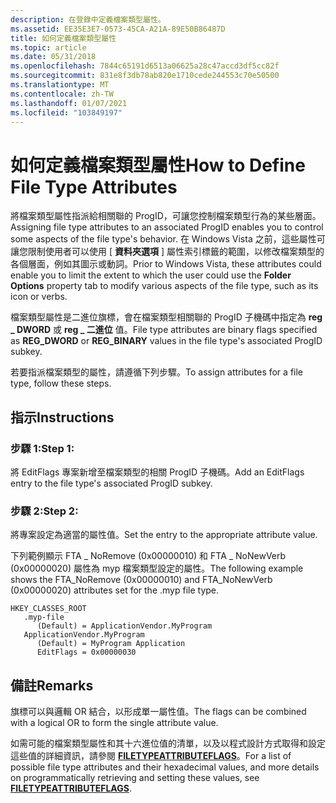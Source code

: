 ```yaml
---
description: 在登錄中定義檔案類型屬性。
ms.assetid: EE35E3E7-0573-45CA-A21A-89E50B86487D
title: 如何定義檔案類型屬性
ms.topic: article
ms.date: 05/31/2018
ms.openlocfilehash: 7844c65191d6513a06625a28c47accd3df5cc82f
ms.sourcegitcommit: 831e8f3db78ab820e1710cede244553c70e50500
ms.translationtype: MT
ms.contentlocale: zh-TW
ms.lasthandoff: 01/07/2021
ms.locfileid: "103849197"
---
```

# <a name="how-to-define-file-type-attributes"></a><span data-ttu-id="6653f-103">如何定義檔案類型屬性</span><span class="sxs-lookup"><span data-stu-id="6653f-103">How to Define File Type Attributes</span></span>

<span data-ttu-id="6653f-104">將檔案類型屬性指派給相關聯的 ProgID，可讓您控制檔案類型行為的某些層面。</span><span class="sxs-lookup"><span data-stu-id="6653f-104">Assigning file type attributes to an associated ProgID enables you to control some aspects of the file type's behavior.</span></span> <span data-ttu-id="6653f-105">在 Windows Vista 之前，這些屬性可讓您限制使用者可以使用 [ **資料夾選項** ] 屬性索引標籤的範圍，以修改檔案類型的各個層面，例如其圖示或動詞。</span><span class="sxs-lookup"><span data-stu-id="6653f-105">Prior to Windows Vista, these attributes could enable you to limit the extent to which the user could use the **Folder Options** property tab to modify various aspects of the file type, such as its icon or verbs.</span></span>

<span data-ttu-id="6653f-106">檔案類型屬性是二進位旗標，會在檔案類型相關聯的 ProgID 子機碼中指定為 **reg \_ DWORD** 或 **reg \_ 二進位** 值。</span><span class="sxs-lookup"><span data-stu-id="6653f-106">File type attributes are binary flags specified as **REG\_DWORD** or **REG\_BINARY** values in the file type's associated ProgID subkey.</span></span>

<span data-ttu-id="6653f-107">若要指派檔案類型的屬性，請遵循下列步驟。</span><span class="sxs-lookup"><span data-stu-id="6653f-107">To assign attributes for a file type, follow these steps.</span></span>

## <a name="instructions"></a><span data-ttu-id="6653f-108">指示</span><span class="sxs-lookup"><span data-stu-id="6653f-108">Instructions</span></span>

### <a name="step-1"></a><span data-ttu-id="6653f-109">步驟 1:</span><span class="sxs-lookup"><span data-stu-id="6653f-109">Step 1:</span></span>

<span data-ttu-id="6653f-110">將 EditFlags 專案新增至檔案類型的相關 ProgID 子機碼。</span><span class="sxs-lookup"><span data-stu-id="6653f-110">Add an EditFlags entry to the file type's associated ProgID subkey.</span></span>

### <a name="step-2"></a><span data-ttu-id="6653f-111">步驟 2:</span><span class="sxs-lookup"><span data-stu-id="6653f-111">Step 2:</span></span>

<span data-ttu-id="6653f-112">將專案設定為適當的屬性值。</span><span class="sxs-lookup"><span data-stu-id="6653f-112">Set the entry to the appropriate attribute value.</span></span>

<span data-ttu-id="6653f-113">下列範例顯示 FTA \_ NoRemove (0x00000010) 和 FTA \_ NoNewVerb (0x00000020) 屬性為 myp 檔案類型設定的屬性。</span><span class="sxs-lookup"><span data-stu-id="6653f-113">The following example shows the FTA\_NoRemove (0x00000010) and FTA\_NoNewVerb (0x00000020) attributes set for the .myp file type.</span></span>

```
HKEY_CLASSES_ROOT
   .myp-file
      (Default) = ApplicationVendor.MyProgram
   ApplicationVendor.MyProgram
      (Default) = MyProgram Application
      EditFlags = 0x00000030
```

## <a name="remarks"></a><span data-ttu-id="6653f-114">備註</span><span class="sxs-lookup"><span data-stu-id="6653f-114">Remarks</span></span>

<span data-ttu-id="6653f-115">旗標可以與邏輯 OR 結合，以形成單一屬性值。</span><span class="sxs-lookup"><span data-stu-id="6653f-115">The flags can be combined with a logical OR to form the single attribute value.</span></span>

<span data-ttu-id="6653f-116">如需可能的檔案類型屬性和其十六進位值的清單，以及以程式設計方式取得和設定這些值的詳細資訊，請參閱 [**FILETYPEATTRIBUTEFLAGS**](/windows/desktop/api/Shlwapi/ne-shlwapi-filetypeattributeflags)。</span><span class="sxs-lookup"><span data-stu-id="6653f-116">For a list of possible file type attributes and their hexadecimal values, and more details on programmatically retrieving and setting these values, see [**FILETYPEATTRIBUTEFLAGS**](/windows/desktop/api/Shlwapi/ne-shlwapi-filetypeattributeflags).</span></span>

 

 



